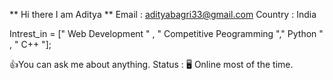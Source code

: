 ** Hi there I am Aditya **
Email : adityabagri33@gmail.com
Country : India

Intrest_in = [" Web Development " , " Competitive Peogramming "," Python " , " C++ "];

👍You can ask me about anything.
Status : 🖥️ Online most of the time.
